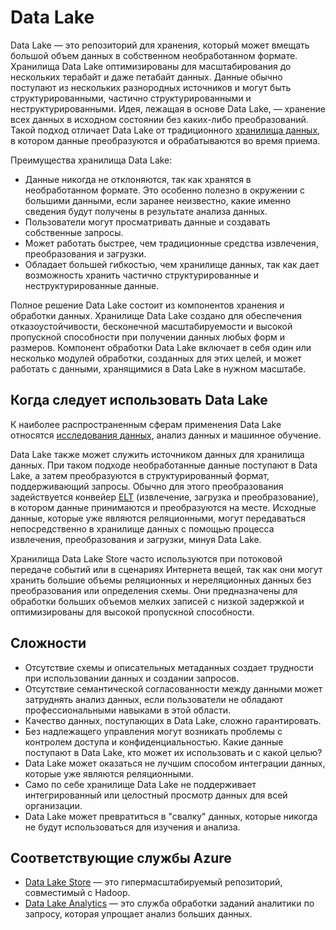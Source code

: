 # <a name="data-lakes"></a>Data Lake

Data Lake — это репозиторий для хранения, который может вмещать большой объем данных в собственном необработанном формате. Хранилища Data Lake оптимизированы для масштабирования до нескольких терабайт и даже петабайт данных. Данные обычно поступают из нескольких разнородных источников и могут быть структурированными, частично структурированными и неструктурированными. Идея, лежащая в основе Data Lake, — хранение всех данных в исходном состоянии без каких-либо преобразований. Такой подход отличает Data Lake от традиционного [хранилища данных](../relational-data/data-warehousing.md), в котором данные преобразуются и обрабатываются во время приема.

Преимущества хранилища Data Lake:

- Данные никогда не отклоняются, так как хранятся в необработанном формате. Это особенно полезно в окружении с большими данными, если заранее неизвестно, какие именно сведения будут получены в результате анализа данных.
- Пользователи могут просматривать данные и создавать собственные запросы.
- Может работать быстрее, чем традиционные средства извлечения, преобразования и загрузки.
- Обладает большей гибкостью, чем хранилище данных, так как дает возможность хранить частично структурированные и неструктурированные данные.

Полное решение Data Lake состоит из компонентов хранения и обработки данных. Хранилище Data Lake создано для обеспечения отказоустойчивости, бесконечной масштабируемости и высокой пропускной способности при получении данных любых форм и размеров. Компонент обработки Data Lake включает в себя один или несколько модулей обработки, созданных для этих целей, и может работать с данными, хранящимися в Data Lake в нужном масштабе.

## <a name="when-to-use-a-data-lake"></a>Когда следует использовать Data Lake

К наиболее распространенным сферам применения Data Lake относятся [исследования данных](./interactive-data-exploration.md), анализ данных и машинное обучение.

Data Lake также может служить источником данных для хранилища данных. При таком подходе необработанные данные поступают в Data Lake, а затем преобразуются в структурированный формат, поддерживающий запросы. Обычно для этого преобразования задействуется конвейер [ELT](../relational-data/etl.md#extract-load-and-transform-elt) (извлечение, загрузка и преобразование), в котором данные принимаются и преобразуются на месте. Исходные данные, которые уже являются реляционными, могут передаваться непосредственно в хранилище данных с помощью процесса извлечения, преобразования и загрузки, минуя Data Lake.

Хранилища Data Lake Store часто используются при потоковой передаче событий или в сценариях Интернета вещей, так как они могут хранить большие объемы реляционных и нереляционных данных без преобразования или определения схемы. Они предназначены для обработки больших объемов мелких записей с низкой задержкой и оптимизированы для высокой пропускной способности.

## <a name="challenges"></a>Сложности

- Отсутствие схемы и описательных метаданных создает трудности при использовании данных и создании запросов.
- Отсутствие семантической согласованности между данными может затруднять анализ данных, если пользователи не обладают профессиональными навыками в этой области.
- Качество данных, поступающих в Data Lake, сложно гарантировать.
- Без надлежащего управления могут возникать проблемы с контролем доступа и конфиденциальностью. Какие данные поступают в Data Lake, кто может их использовать и с какой целью?
- Data Lake может оказаться не лучшим способом интеграции данных, которые уже являются реляционными.
- Само по себе хранилище Data Lake не поддерживает интегрированный или целостный просмотр данных для всей организации.
- Data Lake может превратиться в "свалку" данных, которые никогда не будут использоваться для изучения и анализа.

## <a name="relevant-azure-services"></a>Соответствующие службы Azure

- [Data Lake Store](/azure/data-lake-store/) — это гипермасштабируемый репозиторий, совместимый с Hadoop.
- [Data Lake Analytics](/azure/data-lake-analytics/) — это служба обработки заданий аналитики по запросу, которая упрощает анализ больших данных.
